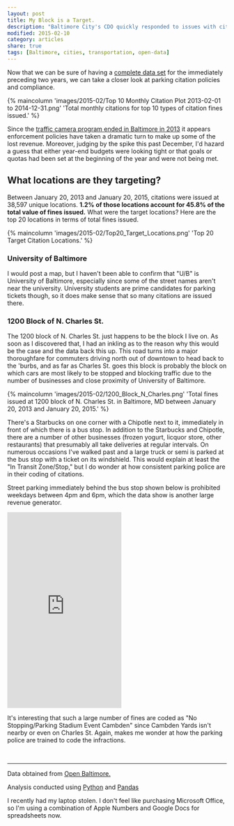 ```yaml
---
layout: post
title: My Block is a Target.
description: "Baltimore City's CDO quickly responded to issues with citation data."
modified: 2015-02-10
category: articles
share: true
tags: [Baltimore, cities, transportation, open-data]
---
```


Now that we can be sure of having a <a href='{{ site.url }}/articles/Quick-Response-From-Baltimore-Chief-Data-Officer'>complete data set</a> for the immediately preceding two years, we can take a closer look at parking citation policies and compliance. 


{% maincolumn 'images/2015-02/Top 10 Monthly Citation Plot 2013-02-01 to 2014-12-31.png' 'Total monthly citations for top 10 types of citation fines issued.' %}

<!--more-->

Since the <a href='http://www.baltimoresun.com/news/maryland/sun-investigates/bs-md-speed-camera-hearing-20141201-story.html'>traffic camera program ended in Baltimore in 2013</a> it appears enforcement policies have taken a dramatic turn to make up some of the lost revenue.  Moreover, judging by the spike this past December, I'd hazard a guess that either year-end budgets were looking tight or that goals or quotas had been set at the beginning of the year and were not being met.

## What locations are they targeting?

Between January 20, 2013 and January 20, 2015, citations were issued at 38,597 unique locations.  **1.2% of those locations account for 45.8% of the total value of fines issued.**  What were the target locations?  Here are the top 20 locations in terms of total fines issued.

{% maincolumn 'images/2015-02/Top20_Target_Locations.png' 'Top 20 Target Citation Locations.' %}


### University of Baltimore

I would post a map, but I haven't been able to confirm that "U/B" is University of Baltimore, especially since some of the street names aren't near the university.  University students are prime candidates for parking tickets though, so it does make sense that so many citations are issued there.

### 1200 Block of N. Charles St.

The 1200 block of N. Charles St. just happens to be the block I live on.  As soon as I discovered that, I had an inkling as to the reason why this would be the case and the data back this up.  This road turns into a major thoroughfare for commuters driving north out of downtown to head back to the 'burbs, and as far as Charles St. goes this block is probably the block on which cars are most likely to be stopped and blocking traffic due to the number of businesses and close proximity of University of Baltimore.

{% maincolumn 'images/2015-02/1200_Block_N_Charles.png' 'Total fines issued at 1200 block of N. Charles St. in Baltimore, MD between January 20, 2013 and January 20, 2015.' %}

There's a Starbucks on one corner with a Chipotle next to it, immediately in front of which there is a bus stop.  In addition to the Starbucks and Chipotle, there are a number of other businesses (frozen yogurt, licquor store, other restaurants) that presumably all take deliveries at regular intervals.  On numerous occasions I've walked past and a large truck or semi is parked at the bus stop with a ticket on its windshield.  This would explain at least the "In Transit Zone/Stop," but I do wonder at how consistent parking police are in their coding of citations.

Street parking immediately behind the bus stop shown below is prohibited weekdays between 4pm and 6pm, which the data show is another large revenue generator.   


<iframe src="https://www.google.com/maps/embed?pb=!1m0!3m2!1sen!2sus!4v1423505612169!6m8!1m7!1sfA92b-gWtpBw7_rLxBABSQ!2m2!1d39.30448!2d-76.616122!3f141.43900848353474!4f-17.57579463067043!5f0.7820865974627469" width="52%" height="450" frameborder="0" style="border:0"></iframe>


It's interesting that such a large number of fines are coded as "No Stopping/Parking Stadium Event Cambden"  since Cambden Yards isn't nearby or even on Charles St.  Again, makes me wonder at how the parking police are trained to code the infractions.

<br>

---

<p style="width: 100%; font-style: italic;">

Data obtained from <a href='http://data.baltimorecity.gov/'>Open Baltimore.</a><br>

Analysis conducted using <a href='http://www.python.org'>Python</a> and <a href='http://pandas.pydata.org'>Pandas</a><br>

I recently had my laptop stolen. I don't feel like purchasing Microsoft Office, so I'm using a combination of Apple Numbers and Google Docs for spreadsheets now.

